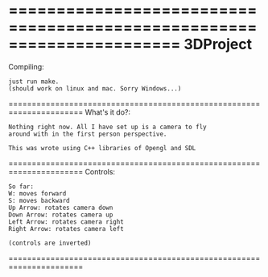======================================================================
3DProject
======================================================================
Compiling:

	just run make.
	(should work on linux and mac. Sorry Windows...)

======================================================================
What's it do?:
	
	Nothing right now. All I have set up is a camera to fly
	around with in the first person perspective.

	This was wrote using C++ libraries of Opengl and SDL

======================================================================
Controls:
	
	So far:
	W: moves forward
	S: moves backward
	Up Arrow: rotates camera down
	Down Arrow: rotates camera up
	Left Arrow: rotates camera right
	Right Arrow: rotates camera left

	(controls are inverted)

======================================================================
